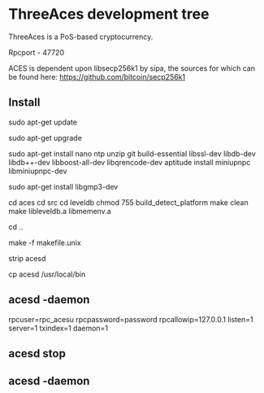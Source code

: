 
# ThreeAces development tree

ThreeAces is a PoS-based cryptocurrency.

Rpcport - 47720

ACES is dependent upon libsecp256k1 by sipa, the sources for which can be found here:
https://github.com/bitcoin/secp256k1

Install
-------
sudo apt-get update

sudo apt-get upgrade 

sudo apt-get install nano ntp unzip git build-essential libssl-dev libdb-dev libdb++-dev libboost-all-dev libqrencode-dev 
aptitude install miniupnpc libminiupnpc-dev

sudo apt-get install libgmp3-dev

cd aces
cd src
cd leveldb
chmod 755 build_detect_platform
make clean
make libleveldb.a libmemenv.a

cd ..

make -f makefile.unix

strip acesd

cp acesd /usr/local/bin

acesd -daemon
-----------------
rpcuser=rpc_acesu
rpcpassword=password
rpcallowip=127.0.0.1
listen=1
server=1
txindex=1
daemon=1

acesd stop
--------------
acesd -daemon
-----------------
